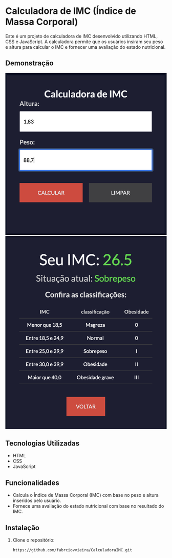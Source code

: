 # Calculadora de IMC (Índice de Massa Corporal)

Este é um projeto de calculadora de IMC desenvolvido utilizando HTML, CSS e JavaScript. A calculadora permite que os usuários insiram seu peso e altura para calcular o IMC e fornecer uma avaliação do estado nutricional.

## Demonstração

![](preview-1.png)
![Alt text](preview-2.png)

## Tecnologias Utilizadas

- HTML
- CSS
- JavaScript

## Funcionalidades

- Calcula o Índice de Massa Corporal (IMC) com base no peso e altura inseridos pelo usuário.
- Fornece uma avaliação do estado nutricional com base no resultado do IMC.

## Instalação

1. Clone o repositório:
   ```bash
   https://github.com/fabrciovvieira/CalculadoraIMC.git
